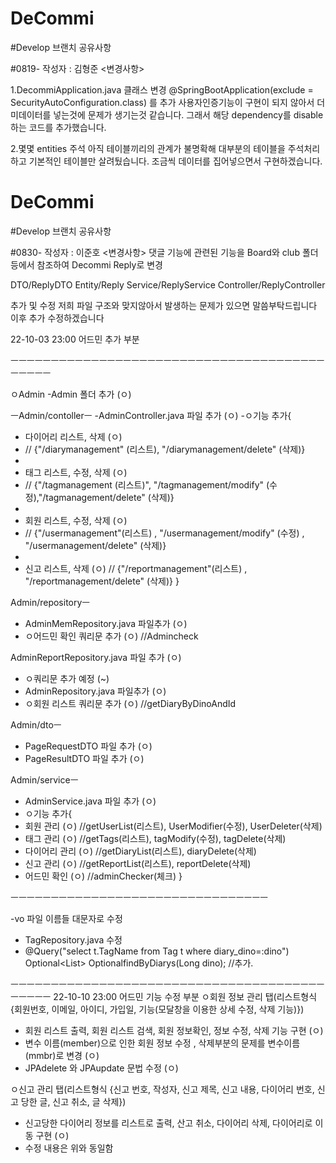 # DeCommi
#Develop 브랜치 공유사항

#0819- 
작성자 : 김형준
<변경사항> 

1.DecommiApplication.java 클래스 변경 
@SpringBootApplication(exclude = SecurityAutoConfiguration.class) 를 추가
사용자인증기능이 구현이 되지 않아서 더미데이터를 넣는것에 문제가 생기는것 같습니다. 그래서 해당 dependency를 disable 하는 코드를 추가했습니다.

2.몇몇 entities 주석
아직 테이블끼리의 관계가 불명확해 대부분의 테이블을 주석처리하고 기본적인 테이블만 살려뒀습니다. 조금씩 데이터를 집어넣으면서 구현하겠습니다.

# DeCommi
#Develop 브랜치 공유사항

#0830- 
작성자 : 이준호
<변경사항> 
댓글 기능에 관련된 기능을 Board와 club 폴더 등에서 참조하여
Decommi Reply로 변경 

DTO/ReplyDTO
Entity/Reply
Service/ReplyService
Controller/ReplyController

추가 및 수정
저희 파일 구조와 맞지않아서 발생하는 문제가 있으면 말씀부탁드립니다 이후 추가 수정하겠습니다

22-10-03 23:00
어드민 추가 부분

ㅡㅡㅡㅡㅡㅡㅡㅡㅡㅡㅡㅡㅡㅡㅡㅡㅡㅡㅡㅡㅡㅡㅡㅡㅡㅡㅡㅡㅡㅡㅡㅡㅡㅡㅡㅡㅡㅡㅡㅡㅡㅡㅡㅡ

ㅇAdmin
-Admin 폴더 추가   (ㅇ)

ㅡAdmin/contollerㅡ
-AdminController.java 파일 추가   (ㅇ)
-ㅇ기능 추가{
- 다이어리 리스트, 삭제   (ㅇ)	
- // {"/diarymanagement" (리스트), "/diarymanagement/delete" (삭제)}
- 
- 태그 리스트, 수정, 삭제   (ㅇ)	
- // {"/tagmanagement (리스트)", "/tagmanagement/modify" (수정),"/tagmanagement/delete" (삭제)}
- 
- 회원 리스트, 수정, 삭제   (ㅇ)	
- // {"/usermanagement"(리스트) , "/usermanagement/modify" (수정) , "/usermanagement/delete" (삭제)}
- 
- 신고 리스트, 삭제   (ㅇ)	// {"/reportmanagement"(리스트) , "/reportmanagement/delete" (삭제)}
}

Admin/repositoryㅡ
- AdminMemRepository.java 파일추가			(ㅇ)
- ㅇ어드민 확인 쿼리문 추가   (ㅇ)	//Admincheck

AdminReportRepository.java 파일 추가		(ㅇ)
- ㅇ쿼리문 추가 예정   (~)
- AdminRepository.java 파일추가   (ㅇ)
- ㅇ회원 리스트 쿼리문 추가   (ㅇ)	//getDiaryByDinoAndId

Admin/dtoㅡ
- PageRequestDTO 파일 추가   (ㅇ)
- PageResultDTO 파일 추가   (ㅇ)

Admin/serviceㅡ
- AdminService.java 파일 추가   (ㅇ)
- ㅇ기능 추가{
- 회원 관리   (ㅇ)	//getUserList(리스트), UserModifier(수정), UserDeleter(삭제)
- 태그 관리   (ㅇ)	//getTags(리스트), tagModify(수정), tagDelete(삭제)
- 다이어리 관리   (ㅇ)	//getDiaryList(리스트), diaryDelete(삭제)
- 신고 관리   (ㅇ)	//getReportList(리스트), reportDelete(삭제)
- 어드민 확인   (ㅇ)	//adminChecker(체크)
}


ㅡㅡㅡㅡㅡㅡㅡㅡㅡㅡㅡㅡㅡㅡㅡㅡㅡㅡㅡㅡㅡㅡㅡㅡㅡㅡㅡㅡㅡㅡㅡㅡ

-vo 파일 이름들 대문자로 수정

- TagRepository.java 수정
- @Query("select t.TagName from Tag t where diary_dino=:dino")
Optional<List<String>> OptionalfindByDiarys(Long dino);
//추가.

ㅡㅡㅡㅡㅡㅡㅡㅡㅡㅡㅡㅡㅡㅡㅡㅡㅡㅡㅡㅡㅡㅡㅡㅡㅡㅡㅡㅡㅡㅡㅡㅡㅡㅡㅡㅡㅡㅡㅡㅡㅡㅡㅡㅡ
22-10-10 23:00
어드민 기능 수정 부분
ㅇ회원 정보 관리 탭(리스트형식 {회원번호, 이메일, 아이디, 가입일, 기능(모달창을 이용한 상세 수정, 삭제 기능)})
- 회원 리스트 출력, 회원 리스트 검색, 회원 정보확인, 정보 수정, 삭제 기능 구현  (ㅇ)
- 변수 이름(member)으로 인한 회원 정보 수정 , 삭제부분의 문제를 변수이름(mmbr)로 변경 (ㅇ)
- JPAdelete 와 JPAupdate 문법 수정 (ㅇ)

ㅇ신고 관리 탭(리스트형식 {신고 번호, 작성자, 신고 제목, 신고 내용, 다이어리 번호, 신고 당한 글, 신고 취소, 글 삭제})
- 신고당한 다이어리 정보를 리스트로 출력, 산고 취소, 다이어리 삭제, 다이어리로 이동 구현 (ㅇ) 
- 수정 내용은 위와 동일함

